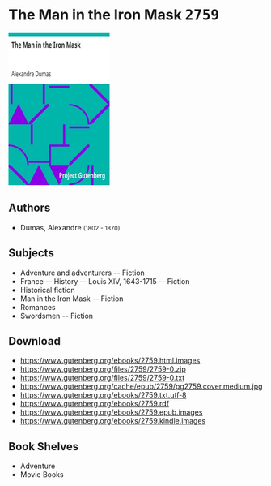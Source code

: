 # The Man in the Iron Mask <kbd>2759</kbd>

![](./cover.medium.jpg "")

## Authors


 - Dumas, Alexandre <small>(1802 - 1870)</small>

## Subjects


 - Adventure and adventurers -- Fiction
 - France -- History -- Louis XIV, 1643-1715 -- Fiction
 - Historical fiction
 - Man in the Iron Mask -- Fiction
 - Romances
 - Swordsmen -- Fiction

## Download


 - https://www.gutenberg.org/ebooks/2759.html.images
 - https://www.gutenberg.org/files/2759/2759-0.zip
 - https://www.gutenberg.org/files/2759/2759-0.txt
 - https://www.gutenberg.org/cache/epub/2759/pg2759.cover.medium.jpg
 - https://www.gutenberg.org/ebooks/2759.txt.utf-8
 - https://www.gutenberg.org/ebooks/2759.rdf
 - https://www.gutenberg.org/ebooks/2759.epub.images
 - https://www.gutenberg.org/ebooks/2759.kindle.images

## Book Shelves


 - Adventure
 - Movie Books
